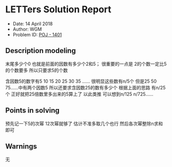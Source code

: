 
# LETTers Solution Report

- Date: 14 April 2018
- Author: WGM
- Problem ID: [POJ - 1401](http://poj.org/problem?id=1401)

## Description modeling

末尾多少个0 也就是前面的因数有多少个2和5；
很重要的一点是 2的个数一定比5的个数要多 所以只要求5的个数

含因数5的数字有5 10 15 20 25 30 35 ……
很明显这些数有n/5个
但是25 50 75……中有两个因数5 所以还要求含因数25的数有多少个
根据上面的思路 有n/25个 正好就把25倍数里多出来的5算上了
以此类推 可以想到n/125 n/725……

## Points in solving

预先记一下5的次幂 12次幂就够了 估计不准多取几个也行
然后各次幂整除n求和即可

## Warnings

无
